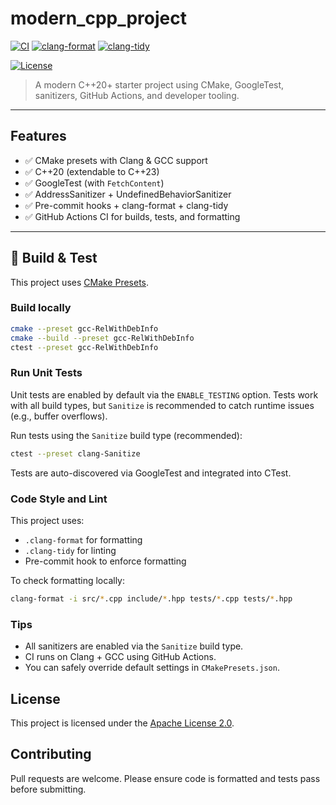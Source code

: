 # modern_cpp_project

[![CI](https://github.com/ramsafin/modern-cpp-project-template/actions/workflows/ci.yml/badge.svg)](https://github.com/ramsafin/modern-cpp-project-template/actions/workflows/ci.yml)
[![clang-format](https://github.com/ramsafin/modern-cpp-project-template/actions/workflows/clang-format.yml/badge.svg)](https://github.com/ramsafin/modern-cpp-project-template/actions/workflows/clang-format.yml)
[![clang-tidy](https://github.com/ramsafin/modern-cpp-project-template/actions/workflows/clang-tidy.yml/badge.svg)](https://github.com/ramsafin/modern-cpp-project-template/actions/workflows/clang-tidy.yml)

[![License](https://img.shields.io/badge/License-Apache_2.0-blue.svg)](LICENSE)

> A modern C++20+ starter project using CMake, GoogleTest, sanitizers, GitHub Actions, and developer tooling.

---

## Features

- ✅ CMake presets with Clang & GCC support
- ✅ C++20 (extendable to C++23)
- ✅ GoogleTest (with `FetchContent`)
- ✅ AddressSanitizer + UndefinedBehaviorSanitizer
- ✅ Pre-commit hooks + clang-format + clang-tidy
- ✅ GitHub Actions CI for builds, tests, and formatting

---

## 🚀 Build & Test

This project uses [CMake Presets](https://cmake.org/cmake/help/latest/manual/cmake-presets.7.html).

### Build locally

```bash
cmake --preset gcc-RelWithDebInfo
cmake --build --preset gcc-RelWithDebInfo
ctest --preset gcc-RelWithDebInfo
```

### Run Unit Tests

Unit tests are enabled by default via the `ENABLE_TESTING` option.
Tests work with all build types, but `Sanitize` is recommended to catch runtime issues (e.g., buffer overflows).

Run tests using the `Sanitize` build type (recommended):
```bash
ctest --preset clang-Sanitize
```

Tests are auto-discovered via GoogleTest and integrated into CTest.

### Code Style and Lint

This project uses:
- `.clang-format` for formatting
- `.clang-tidy` for linting
- Pre-commit hook to enforce formatting

To check formatting locally:
```bash
clang-format -i src/*.cpp include/*.hpp tests/*.cpp tests/*.hpp
```

### Tips

- All sanitizers are enabled via the `Sanitize` build type.
- CI runs on Clang + GCC using GitHub Actions.
- You can safely override default settings in `CMakePresets.json`.

## License

This project is licensed under the [Apache License 2.0](LICENSE).

## Contributing

Pull requests are welcome. Please ensure code is formatted and tests pass before submitting.
